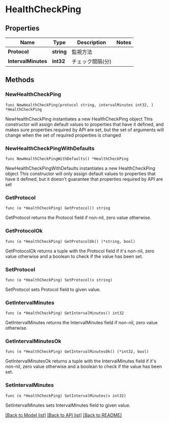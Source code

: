 # HealthCheckPing

## Properties

Name | Type | Description | Notes
------------ | ------------- | ------------- | -------------
**Protocol** | **string** | 監視方法 | 
**IntervalMinutes** | **int32** | チェック間隔(分) | 

## Methods

### NewHealthCheckPing

`func NewHealthCheckPing(protocol string, intervalMinutes int32, ) *HealthCheckPing`

NewHealthCheckPing instantiates a new HealthCheckPing object
This constructor will assign default values to properties that have it defined,
and makes sure properties required by API are set, but the set of arguments
will change when the set of required properties is changed

### NewHealthCheckPingWithDefaults

`func NewHealthCheckPingWithDefaults() *HealthCheckPing`

NewHealthCheckPingWithDefaults instantiates a new HealthCheckPing object
This constructor will only assign default values to properties that have it defined,
but it doesn't guarantee that properties required by API are set

### GetProtocol

`func (o *HealthCheckPing) GetProtocol() string`

GetProtocol returns the Protocol field if non-nil, zero value otherwise.

### GetProtocolOk

`func (o *HealthCheckPing) GetProtocolOk() (*string, bool)`

GetProtocolOk returns a tuple with the Protocol field if it's non-nil, zero value otherwise
and a boolean to check if the value has been set.

### SetProtocol

`func (o *HealthCheckPing) SetProtocol(v string)`

SetProtocol sets Protocol field to given value.


### GetIntervalMinutes

`func (o *HealthCheckPing) GetIntervalMinutes() int32`

GetIntervalMinutes returns the IntervalMinutes field if non-nil, zero value otherwise.

### GetIntervalMinutesOk

`func (o *HealthCheckPing) GetIntervalMinutesOk() (*int32, bool)`

GetIntervalMinutesOk returns a tuple with the IntervalMinutes field if it's non-nil, zero value otherwise
and a boolean to check if the value has been set.

### SetIntervalMinutes

`func (o *HealthCheckPing) SetIntervalMinutes(v int32)`

SetIntervalMinutes sets IntervalMinutes field to given value.



[[Back to Model list]](../README.md#documentation-for-models) [[Back to API list]](../README.md#documentation-for-api-endpoints) [[Back to README]](../README.md)


